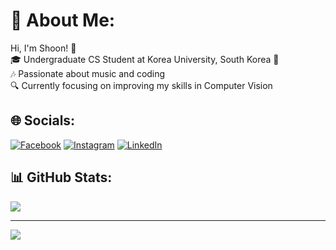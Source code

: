 # 💫 About Me:
Hi, I'm Shoon! 🦋<br>🎓 Undergraduate CS Student at Korea University, South Korea 🐯<br>🎶 Passionate about music and coding<br>🔍 Currently focusing on improving my skills in Computer Vision


## 🌐 Socials:
[![Facebook](https://img.shields.io/badge/Facebook-%231877F2.svg?logo=Facebook&logoColor=white)](https://www.facebook.com/shoon.may.1804?mibextid=LQQJ4d
) [![Instagram](https://img.shields.io/badge/Instagram-%23E4405F.svg?logo=Instagram&logoColor=white)](https://instagram.com/ly.shoon) [![LinkedIn](https://img.shields.io/badge/LinkedIn-%230077B5.svg?logo=linkedin&logoColor=white)](www.linkedin.com/in/shoon-lei-may-5150a4286) 


## 📊 GitHub Stats:

![](https://github-readme-stats.vercel.app/api/top-langs/?username=lyshoon&theme=rose&hide_border=false&include_all_commits=false&count_private=false&layout=compact)


---
[![](https://visitcount.itsvg.in/api?id=lyshoon&label=Follow%20your%20dream&color=10&icon=9&pretty=false)](https://visitcount.itsvg.in)
<!-- Proudly created with GPRM ( https://gprm.itsvg.in ) -->
